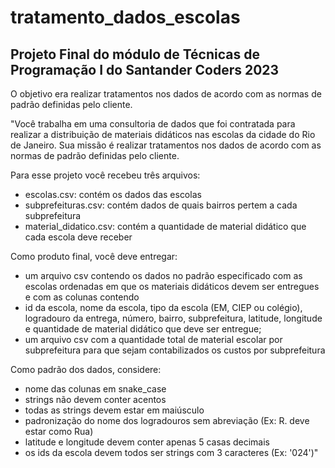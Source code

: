 # tratamento_dados_escolas
## Projeto Final do módulo de Técnicas de Programação I do Santander Coders 2023

O objetivo era realizar tratamentos nos dados de acordo com as normas de padrão definidas pelo cliente.

"Você trabalha em uma consultoria de dados que foi contratada para realizar a distribuição de materiais didáticos nas escolas da cidade do Rio de Janeiro. 
Sua missão é realizar tratamentos nos dados de acordo com as normas de padrão definidas pelo cliente. 

Para esse projeto você recebeu três arquivos:
- escolas.csv: contém os dados das escolas
- subprefeituras.csv: contém dados de quais bairros pertem a cada subprefeitura
- material_didatico.csv: contém a quantidade de material didático que cada escola deve receber

Como produto final, você deve entregar:
- um arquivo csv contendo os dados no padrão especificado com as escolas ordenadas em que os materiais didáticos devem ser entregues e com as colunas contendo
- id da escola, nome da escola, tipo da escola (EM, CIEP ou colégio), logradouro da entrega, número, bairro, subprefeitura, latitude, longitude e quantidade de material didático que deve ser entregue;
- um arquivo csv com a quantidade total de material escolar por subprefeitura para que sejam contabilizados os custos por subprefeitura

Como padrão dos dados, considere:
- nome das colunas em snake_case
- strings não devem conter acentos
- todas as strings devem estar em maiúsculo
- padronização do nome dos logradouros sem abreviação (Ex: R. deve estar como Rua)
- latitude e longitude devem conter apenas 5 casas decimais
- os ids da escola devem todos ser strings com 3 caracteres (Ex: '024')"

